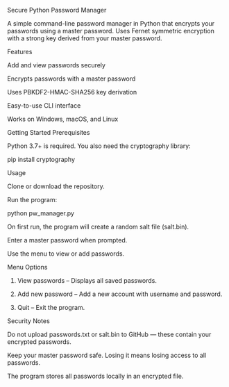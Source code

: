 Secure Python Password Manager

A simple command-line password manager in Python that encrypts your passwords using a master password. Uses Fernet symmetric encryption with a strong key derived from your master password.

Features

Add and view passwords securely

Encrypts passwords with a master password

Uses PBKDF2-HMAC-SHA256 key derivation

Easy-to-use CLI interface

Works on Windows, macOS, and Linux

Getting Started
Prerequisites

Python 3.7+ is required. You also need the cryptography library:

pip install cryptography

Usage

Clone or download the repository.

Run the program:

python pw_manager.py


On first run, the program will create a random salt file (salt.bin).

Enter a master password when prompted.

Use the menu to view or add passwords.

Menu Options

1. View passwords – Displays all saved passwords.

2. Add new password – Add a new account with username and password.

3. Quit – Exit the program.

Security Notes

Do not upload passwords.txt or salt.bin to GitHub — these contain your encrypted passwords.

Keep your master password safe. Losing it means losing access to all passwords.

The program stores all passwords locally in an encrypted file.
